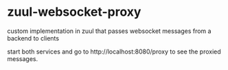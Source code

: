 # zuul-websocket-proxy
custom implementation in zuul that passes websocket messages from a backend to clients

start both services and go to http://localhost:8080/proxy to see the proxied messages.
